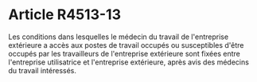 # Article R4513-13

  
Les conditions dans lesquelles le médecin du travail de l'entreprise extérieure a accès aux postes de travail occupés ou susceptibles d'être occupés par les travailleurs de l'entreprise extérieure sont fixées entre l'entreprise utilisatrice et l'entreprise extérieure, après avis des médecins du travail intéressés.